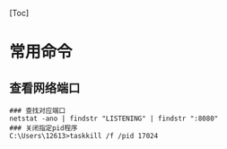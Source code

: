 [Toc]

# 常用命令

## 查看网络端口

```
### 查找对应端口
netstat -ano | findstr "LISTENING" | findstr ":8080"
### 关闭指定pid程序
C:\Users\12613>taskkill /f /pid 17024
```

